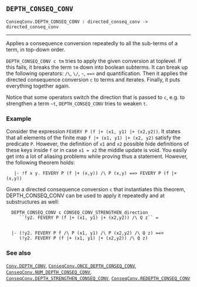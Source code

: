 ## `DEPTH_CONSEQ_CONV`

``` hol4
ConseqConv.DEPTH_CONSEQ_CONV : directed_conseq_conv -> directed_conseq_conv
```

------------------------------------------------------------------------

Applies a consequence conversion repeatedly to all the sub-terms of a
term, in top-down order.

`DEPTH_CONSEQ_CONV c tm` tries to apply the given conversion at
toplevel. If this fails, it breaks the term `tm` down into boolean
subterms. It can break up the following operators: `/\`, `\/`, `~`,
`==>` and quantification. Then it applies the directed consequence
conversion `c` to terms and iterates. Finally, it puts everything
together again.

Notice that some operators switch the direction that is passed to `c`,
e.g. to strengthen a term `~t`, `DEPTH_CONSEQ_CONV` tries to weaken `t`.

### Example

Consider the expression `FEVERY P (f |+ (x1, y1) |+ (x2,y2))`. It states
that all elements of the finite map `f |+ (x1, y1) |+ (x2, y2)` satisfy
the predicate `P`. However, the definition of `x1` and `x2` possible
hide definitions of these keys inside `f` or in case `x1 = x2` the
middle update is void. You easily get into a lot of aliasing problems
while proving thus a statement. However, the following theorem holds:

``` hol4
   |- !f x y. FEVERY P (f |+ (x,y)) /\ P (x,y) ==> FEVERY P (f |+ (x,y))
```

Given a directed consequence conversion `c` that instantiates this
theorem, DEPTH_CONSEQ_CONV can be used to apply it repeatedly and at
substructures as well:

``` hol4
  DEPTH_CONSEQ_CONV c CONSEQ_CONV_STRENGTHEN_direction
     ``!y2. FEVERY P (f |+ (x1, y1) |+ (x2,y2)) /\ Q z`` =


  |- (!y2. FEVERY P f /\ P (x1, y1) /\ P (x2,y2) /\ Q z) ==>
     (!y2. FEVERY P (f |+ (x1, y1) |+ (x2,y2)) /\ Q z)
```

### See also

[`Conv.DEPTH_CONV`](#Conv.DEPTH_CONV),
[`ConseqConv.ONCE_DEPTH_CONSEQ_CONV`](#ConseqConv.ONCE_DEPTH_CONSEQ_CONV),
[`ConseqConv.NUM_DEPTH_CONSEQ_CONV`](#ConseqConv.NUM_DEPTH_CONSEQ_CONV),
[`ConseqConv.DEPTH_STRENGTHEN_CONSEQ_CONV`](#ConseqConv.DEPTH_STRENGTHEN_CONSEQ_CONV),
[`ConseqConv.REDEPTH_CONSEQ_CONV`](#ConseqConv.REDEPTH_CONSEQ_CONV)
